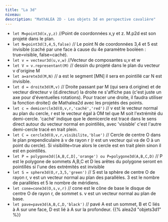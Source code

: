 ```yaml
---
title: "La 3d"
niveau:
description: "MathALEA 2D - Les objets 3d en perspective cavalière"
---
```



<!-- {{% alea2d "mediatrices"  %}} -->

<div class="ui hidden divider"></div>
<div class="ui hidden divider"></div>

* `let M=point3d(x,y,z)` //Point de coordonnées x,y et z. M.p2d est son projeté dans le plan.
* `let N=point3d(3,4,5,false)` // Le point N de coordonnées 3,4 et 5 est invisible (caché par une face à cause du 4e paramètre booléen : true=visible, false=caché). 
* `let v = vecteur3d(u,v,w)` //Vecteur de composantes u,v et w
* `let V = v.representant(M)` // dessin du projeté dans le plan du vecteur v d'origine M
* `let a=arete3d(M,N)` // a est le segment [MN] il sera en pointillé car N est invisible.
* `let d = droite3d(M,v)` // Droite passant par M (qui sera d.origine) et de vecteur directeur v (d.directeur) la droite ne s'affiche pas (c'est juste un axe pour d'éventuelles rotations). Pour tracer une droite, il faudra utiliser la fonction droite() de Mathalea2d avec les projetés des points.
* `let c = demicercle3d(O,v,r,'caché','red')` // v est le vecteur normal au plan du cercle, r est le vecteur égal à OM tel que M soit l'extrémité du demi-cercle. 'caché' indique que le demicercle est tracé dans le sens direct autour du vecteur normal en pointillés, avec 'visisble' c'est l'autre demi-cercle tracé en trait plein.
* `let C = cercle3d(O,v,r,visibilite,'blue')` // Cercle de centre O dans le plan prependiculaire à v de rayon r (r est un vecteur qui va de O à un point du cercle). Si visibilite=true alors le cercle est en trait plein sinon il est en pointillés.
* `let P = polygone3d([A,B,C,D],'orange') ou P=polygone3d(A,B,C,D)` // P est le polygone de sommets A,B,C et D les arêtes du polygone seront en pointillés si l'une des extrémités est invisible
* `let S = sphere3d(O,r,3,5,'green')` // S est la sphère de centre O de rayon r, v est un vecteur normal au plan des parallèles. 3 est le nombre de parallèles et 5 le nombre de méridiens.
* `let cone=cone3d(O,s,v,r)` // cone est le cône de base le disque de centre O de rayon r, de sommet s. v est un vecteur normal au plan de base.
* `let pave=pave3d(A,B,C,D,'black')` // pavé A est un sommet, B et C liés à A sur une face, D est lié à A sur la profondeur.
{{% alea2d "objets3d1"  %}}

